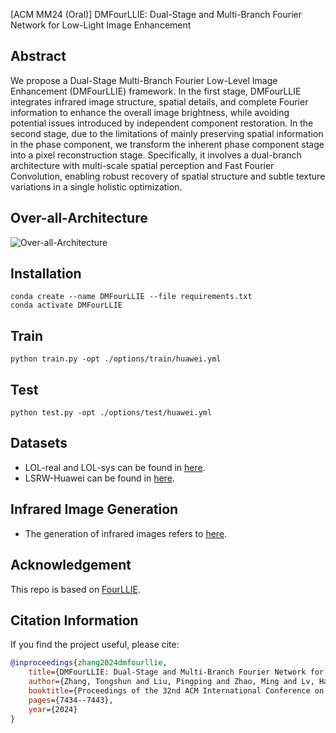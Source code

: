 [ACM MM24 (Oral)] DMFourLLIE: Dual-Stage and Multi-Branch Fourier Network for Low-Light Image Enhancement

## Abstract
We propose a Dual-Stage Multi-Branch Fourier Low-Level Image Enhancement (DMFourLLIE) framework. In the first stage, DMFourLLIE integrates infrared image structure, spatial details, and complete Fourier information to enhance the overall image brightness, while avoiding potential issues introduced by independent component restoration. In the second stage, due to the limitations of mainly preserving spatial information in the phase component, we transform the inherent phase component stage into a pixel reconstruction stage. Specifically, it involves a dual-branch architecture with multi-scale spatial perception and Fast Fourier Convolution, enabling robust recovery of spatial structure and subtle texture variations in a single holistic optimization.

## Over-all-Architecture
![Over-all-Architecture](https://github.com/user-attachments/assets/e73e3d11-9b35-4363-a066-d399701414f2)

## Installation
```
conda create --name DMFourLLIE --file requirements.txt
conda activate DMFourLLIE
```

## Train
```python train.py -opt ./options/train/huawei.yml```

## Test
```python test.py -opt ./options/test/huawei.yml```

## Datasets
- LOL-real and LOL-sys can be found in [here](https://github.com/flyywh/SGM-Low-Light).
- LSRW-Huawei can be found in [here](https://github.com/JianghaiSCU/R2RNet).

## Infrared Image Generation
- The generation of infrared images refers to [here](https://github.com/RPM-Robotics-Lab/sRGB-TIR).

## Acknowledgement
This repo is based on [FourLLIE](https://github.com/wangchx67/FourLLIE).

## Citation Information
If you find the project useful, please cite:  

```bibtex  
@inproceedings{zhang2024dmfourllie,  
    title={DMFourLLIE: Dual-Stage and Multi-Branch Fourier Network for Low-Light Image Enhancement},  
    author={Zhang, Tongshun and Liu, Pingping and Zhao, Ming and Lv, Haotian},  
    booktitle={Proceedings of the 32nd ACM International Conference on Multimedia},  
    pages={7434--7443},  
    year={2024}  
}  
